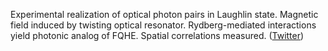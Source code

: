 
Experimental realization of optical photon pairs in Laughlin state. Magnetic field induced by twisting optical resonator. Rydberg-mediated interactions yield photonic analog of FQHE. Spatial correlations measured. ([Twitter](https://twitter.com/JoshuahHeath/status/1150833845488558081))
